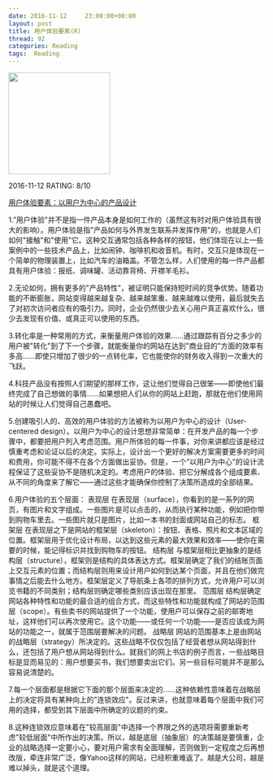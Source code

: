 ```yaml
---
date: 2016-11-12	 23:00:00+00:00
layout: post
title: 用户体验要素(R)
thread: 92
categories: Reading
tags:  Reading
---
```


<img src="https://images-cn.ssl-images-amazon.com/images/I/51oIwq0IwJL.jpg" width="200" />

2016-11-12 RATING: 8/10

[用户体验要素：以用户为中心的产品设计](https://www.amazon.cn/用户体验要素-以用户为中心的产品设计-加瑞特/dp/B0056E8VDS/ref=sr_1_1?ie=UTF8&qid=1478942003)

1.”用户体验"并不是指一件产品本身是如何工作的（虽然这有时对用户体验具有很大的影响）。用户体验是指"产品如何与外界发生联系并发挥作用"的，也就是人们如何"接触"和"使用"它。这种交互通常包括各种各样的按钮，他们体现在以上一些案例中的一些技术产品上，比如闹钟、咖啡机和收音机。有时，交互只是体现在一个简单的物理装置上，比如汽车的油箱盖。不管怎么样，人们使用的每一件产品都具有用户体验：报纸、调味罐、活动靠背椅、开襟羊毛衫。

2.无论如何，拥有更多的"产品特性"，被证明只能保持短时间的竞争优势。随着功能的不断膨胀，网站变得越来越复杂、越来越笨重、越来越难以使用，最后就失去了对初次访问者应有的吸引力。同时，企业仍然很少去关心用户真正喜欢什么，很少去发现有价值、或真正可以使用的东西。

3.转化率是一种常用的方式，来衡量用户体验的效果……通过跟踪有百分之多少的用户被"转化"到了下一个步骤，就能衡量你的网站在达到"商业目的"方面的效率有多高……即使只增加了很少的一点转化率，它也能使你的财务收入得到一次重大的飞跃。

4.科技产品没有按照人们期望的那样工作，这让他们觉得自己很笨——即使他们最终完成了自己想做的事情……如果想把人们从你的网站上赶跑，那就在他们使用网站的时候让人们觉得自己愚蠢吧。

5.创建吸引人的、高效的用户体验的方法被称为以用户为中心的设计（User-centered design）。以用户为中心的设计思想非常简单：在开发产品的每一个步骤中，都要把用户列入考虑范围。用户所体验的每一件事，对你来讲都应该是经过慎重考虑和论证以后的决定。实际上，设计出一个更好的解决方案需要更多的时间和费用，你可能不得不在各个方面做出妥协。但是，一个"以用户为中心"的设计流程保证了这些妥协不是随机决定的。考虑用户的体验、把它分解成各个组成要素、从不同的角度来了解它——通过这些才能确保你控制了决策所造成的全部结果。

6.用户体验的五个层面：
表现层
在表现层（surface），你看到的是一系列的网页，有图片和文字组成。一些图片是可以点击的，从而执行某种功能，例如把你带到购物车里去。一些图片就只是图片，比如一本书的封面或网站自己的标志。
框架层
在表现层之下是网站的框架层（skeleton）：按钮、表格、照片和文本区域的位置。框架层用于优化设计布局，以达到这些元素的最大效果和效率——使你在需要的时候，能记得标识并找到购物车的按钮。
结构层
与框架层相比更抽象的是结构层（structure），框架则是结构的具体表达方式。框架层确定了我们的结账页面上交互元素的位置；而结构层则用来设计用户如何到达某个页面，并且在他们做完事情之后能去什么地方。框架层定义了导航条上各项的排列方式，允许用户可以浏览书籍的不同类别；结构层则确定哪些类别应该出现在那里。
范围层
结构层确定网站各种特性和功能的最合适的组合方式，而这些特性和功能就构成了网站的范围层（scope）。有些卖书的网站提供了一个功能，使用户可以保存之前的邮寄地址，这样他们可以再次使用它。这个功能——或任何一个功能——是否应该成为网站的功能之一，就属于范围层要解决的问题。
战略层
网站的范围基本上是由网站的战略层（strategy）所决定的。这些战略不仅仅包括了经营者想从网站得到什么，还包括了用户想从网站得到什么。就我们的网上书店的例子而言，一些战略目标是显而易见的：用户想要买书，我们想要卖出它们。另一些目标可能并不是那么容易说清楚的。

7.每一个层面都是根据它下面的那个层面来决定的……这种依赖性意味着在战略层上的决定将具有某种向上的"连锁效应"。反过来讲，也就意味着每个层面中我们可用的选择，都受到其下层面中所确定的议题的约束。

8.这种连锁效应意味着在"较高层面"中选择一个界限之外的选项将需要重新考虑"较低层面"中所作出的决策。所以，越是底层（抽象层）的决策越是要慎重，企业的战略选择一定要小心，要对用户需求有全面理解，否则做到一定程度之后再想改版，牵连非常广泛，像Yahoo这样的网站，已经积重难返了。越是大公司，越是难以掉头，就是这个道理。




